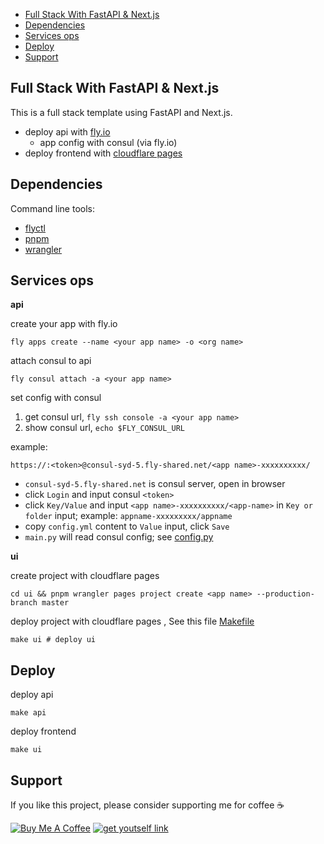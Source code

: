 - [Full Stack With FastAPI \& Next.js](#full-stack-with-fastapi--nextjs)
- [Dependencies](#dependencies)
- [Services ops](#services-ops)
- [Deploy](#deploy)
- [Support](#support)

## Full Stack With FastAPI & Next.js

This is a full stack template using FastAPI and Next.js.

- deploy api with [fly.io][1]
  - app config with consul (via fly.io)
- deploy frontend with [cloudflare pages][2]


## Dependencies

Command line tools:
- [flyctl](https://fly.io/docs/flyctl/install/)
- [pnpm](https://pnpm.io/installation)
- [wrangler](https://developers.cloudflare.com/workers/wrangler/install-and-update/)

## Services ops

**api**

create your app with fly.io

```shell
fly apps create --name <your app name> -o <org name>
```

attach consul to api

```shell
fly consul attach -a <your app name>
```

set config with consul

1. get consul url, `fly ssh console -a <your app name>`
2. show consul url, `echo $FLY_CONSUL_URL`

example:

`https://:<token>@consul-syd-5.fly-shared.net/<app name>-xxxxxxxxxx/`

- `consul-syd-5.fly-shared.net` is consul server, open in browser
- click `Login` and input consul `<token>`
- click `Key/Value` and input `<app name>-xxxxxxxxxx/<app-name>` in `Key or folder` input; example: `appname-xxxxxxxxx/appname`
- copy `config.yml` content to `Value` input, click `Save`
- `main.py` will read consul config; see [config.py][4]


**ui**

create project with cloudflare pages

```shell
cd ui && pnpm wrangler pages project create <app name> --production-branch master
```

deploy project with cloudflare pages , See this file [Makefile][3]

```shell
make ui # deploy ui
```

## Deploy

deploy api
```
make api
```

deploy frontend
```
make ui
```

## Support

If you like this project, please consider supporting me for coffee ☕️

[![Buy Me A Coffee](https://img.shields.io/badge/buy%20me%20-coffee-%2322BC18.svg)](https://www.buymeacoffee.com/chasengao) [![get youtself link](https://img.shields.io/badge/get%20youtself%20link-buymeacoffee-orange.svg)](https://www.buymeacoffee.com/invite/chasengao)


[1]: https://fly.io
[2]: https://pages.cloudflare.com
[3]: Makefile
[4]: src/config.py
